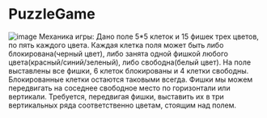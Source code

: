# PuzzleGame
![image](https://user-images.githubusercontent.com/57949020/196054244-bc021480-07ea-46ca-891b-536720ae9918.png)
Механика игры:
Дано поле 5*5 клеток и 15 фишек трех цветов, по пять каждого цвета. Каждая клетка поля 
может быть либо блокирована(черный цвет), либо занята одной фишкой любого цвета(красный/синий/зеленый), либо свободна(белый цвет).
На поле выставлены все фишки, 6 клеток блокированы и 4 клетки свободны. 
Блокированные клетки остаются таковыми всегда. Фишки мы можем передвигать на 
соседнее свободное место по горизонтали или вертикали. Требуется, передвигая фишки,
выставить их в три вертикальных ряда соответственно цветам, стоящим над полем.
